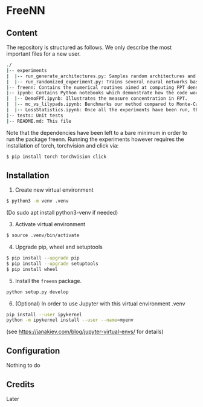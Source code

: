 # FreeNN

## Content

The repository is structured as follows. We only describe the most important files for a new user.
```bash
./
|-- experiments
|  |-- run_generate_architectures.py: Samples random architectures and compute FPT metrics.
|  |-- run_randomized_experiment.py: Trains several neural networks based on architectures described in json files.
|-- freenn: Contains the numerical routines aimed at computing FPT densities.
|-- ipynb: Contains Python notebooks which demonstrate how the code works
|  |-- DemoFPT.ipynb: Illustrates the measure concentration in FPT.
|  |-- mc_vs_lilypads.ipynb: Benchmarks our method compared to Monte-Carlo sampling. Used to generate the figure of Section 5.
|  |-- LossStatistics.ipynb: Once all the experiments have been run, this notebook computes correlation statistics and gives a scatter plot.
|-- tests: Unit tests
|-- README.md: This file
```

Note that the dependencies have been left to a bare minimum in order to run the package freenn. Running the experiments however requires the installation of torch, torchvision and click via:
```bash
$ pip install torch torchvision click
```

## Installation

1. Create new virtual environment

```bash
$ python3 -m venv .venv
```

(Do
sudo apt install python3-venv
if needed)

3. Activate virtual environment

```bash
$ source .venv/bin/activate
```

4. Upgrade pip, wheel and setuptools 

```bash
$ pip install --upgrade pip
$ pip install --upgrade setuptools
$ pip install wheel
```

5. Install the `freenn` package.

```bash
python setup.py develop
```

6. (Optional) In order to use Jupyter with this virtual environment .venv
```bash
pip install --user ipykernel
python -m ipykernel install --user --name=myenv
```
(see https://janakiev.com/blog/jupyter-virtual-envs/ for details)

## Configuration
Nothing to do

## Credits
Later